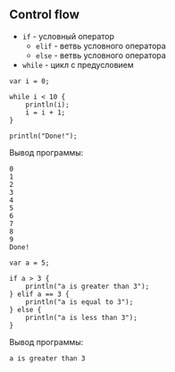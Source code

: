 ## Control flow
- `if` - условный оператор
    - `elif` - ветвь условного оператора
    - `else` - ветвь условного оператора
- `while` - цикл с предусловием

```astlang2
var i = 0;

while i < 10 {
    println(i);
    i = i + 1;
}

println("Done!");
```
Вывод программы:
```
0
1
2
3
4
5
6
7
8
9
Done!
```

```astlang2
var a = 5;

if a > 3 {
    println("a is greater than 3");
} elif a == 3 {
    println("a is equal to 3");
} else {
    println("a is less than 3");
}
```
Вывод программы:
```
a is greater than 3
```
